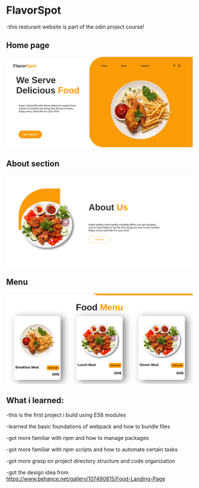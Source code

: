 # FlavorSpot
-this resturant website is part of the odin project course!

## Home page
![](./src/Assets/README/home.png)

## About section
![](./src/Assets/README/about.png)

## Menu
![](./src/Assets/README/menu.png)

## What i learned:
-this is the first project i build using ES6 modules

-learned the basic foundations of webpack and how to bundle files

-got more familiar with npm and how to manage packages

-got more familiar with npm scripts and how to automate certain tasks

-got more grasp on project directory structure and code organization

-got the design idea from https://www.behance.net/gallery/107490815/Food-Landing-Page
